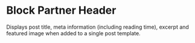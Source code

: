 # Block Partner Header

Displays post title, meta information (including reading time), excerpt and featured image when added to a single post template.
